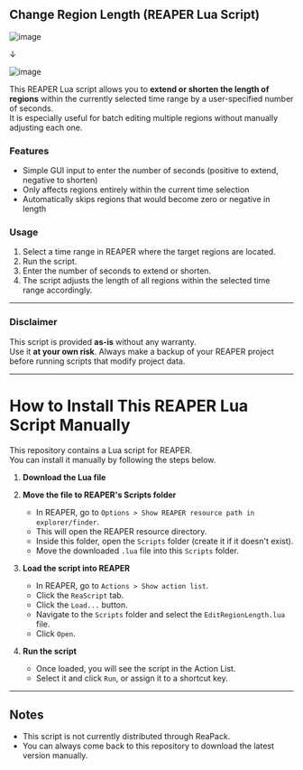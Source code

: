 ## Change Region Length (REAPER Lua Script)


![image](https://github.com/user-attachments/assets/ea466b93-bda8-4827-bd53-eaacf06ebcfd)

↓

![image](https://github.com/user-attachments/assets/6ef741a0-2327-459a-88c4-0683a9786639)



This REAPER Lua script allows you to **extend or shorten the length of regions** within the currently selected time range by a user-specified number of seconds.  
It is especially useful for batch editing multiple regions without manually adjusting each one.

### Features
- Simple GUI input to enter the number of seconds (positive to extend, negative to shorten)
- Only affects regions entirely within the current time selection
- Automatically skips regions that would become zero or negative in length

### Usage
1. Select a time range in REAPER where the target regions are located.
2. Run the script.
3. Enter the number of seconds to extend or shorten.
4. The script adjusts the length of all regions within the selected time range accordingly.

---

### Disclaimer

This script is provided **as-is** without any warranty.  
Use it **at your own risk**. Always make a backup of your REAPER project before running scripts that modify project data.



---


# How to Install This REAPER Lua Script Manually

This repository contains a Lua script for REAPER.  
You can install it manually by following the steps below.

1. **Download the Lua file**

2. **Move the file to REAPER's Scripts folder**

   - In REAPER, go to `Options > Show REAPER resource path in explorer/finder`.
   - This will open the REAPER resource directory.
   - Inside this folder, open the `Scripts` folder (create it if it doesn't exist).
   - Move the downloaded `.lua` file into this `Scripts` folder.

3. **Load the script into REAPER**

   - In REAPER, go to `Actions > Show action list`.
   - Click the `ReaScript` tab.
   - Click the `Load...` button.
   - Navigate to the `Scripts` folder and select the `EditRegionLength.lua` file.
   - Click `Open`.

4. **Run the script**

   - Once loaded, you will see the script in the Action List.
   - Select it and click `Run`, or assign it to a shortcut key.

---

##  Notes

- This script is not currently distributed through ReaPack.
- You can always come back to this repository to download the latest version manually.
